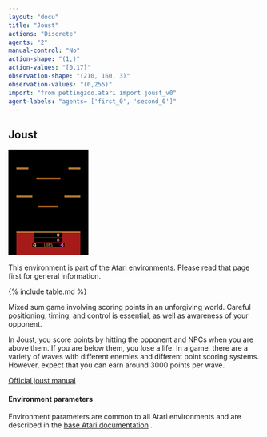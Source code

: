 ```yaml
---
layout: "docu"
title: "Joust"
actions: "Discrete"
agents: "2"
manual-control: "No"
action-shape: "(1,)"
action-values: "[0,17]"
observation-shape: "(210, 160, 3)"
observation-values: "(0,255)"
import: "from pettingzoo.atari import joust_v0"
agent-labels: "agents= ['first_0', 'second_0']"
---
```


## Joust

<div class="floatright" markdown="1">

![joust gif](atari_joust.gif)

This environment is part of the [Atari environments](../atari). Please read that page first for general information.

{% include table.md %}

</div>




Mixed sum game involving scoring points in an unforgiving world. Careful positioning, timing,
and control is essential, as well as awareness of your opponent.

In Joust, you score points by hitting the opponent and NPCs when
you are above them. If you are below them, you lose a life.
In a game, there are a variety of waves with different enemies
and different point scoring systems. However, expect that you can earn
around 3000 points per wave.

[Official joust manual](https://atariage.com/manual_html_page.php?SoftwareLabelID=253)

#### Environment parameters

Environment parameters are common to all Atari environments and are described in the [base Atari documentation](../atari) .
